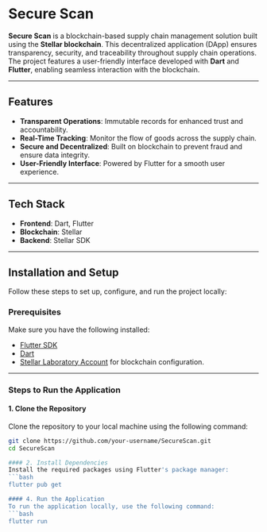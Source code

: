 # Secure Scan

**Secure Scan** is a blockchain-based supply chain management solution built using the **Stellar blockchain**. This decentralized application (DApp) ensures transparency, security, and traceability throughout supply chain operations. The project features a user-friendly interface developed with **Dart** and **Flutter**, enabling seamless interaction with the blockchain.

---

## Features
- **Transparent Operations**: Immutable records for enhanced trust and accountability.
- **Real-Time Tracking**: Monitor the flow of goods across the supply chain.
- **Secure and Decentralized**: Built on blockchain to prevent fraud and ensure data integrity.
- **User-Friendly Interface**: Powered by Flutter for a smooth user experience.

---

## Tech Stack
- **Frontend**: Dart, Flutter  
- **Blockchain**: Stellar  
- **Backend**: Stellar SDK  

---

## Installation and Setup

Follow these steps to set up, configure, and run the project locally:

### Prerequisites
Make sure you have the following installed:
- [Flutter SDK](https://docs.flutter.dev/get-started/install)
- [Dart](https://dart.dev/get-dart)
- [Stellar Laboratory Account](https://laboratory.stellar.org/) for blockchain configuration.

---

### Steps to Run the Application

#### 1. Clone the Repository
Clone the repository to your local machine using the following command:
```bash
git clone https://github.com/your-username/SecureScan.git
cd SecureScan

#### 2. Install Dependencies
Install the required packages using Flutter's package manager:
```bash
flutter pub get

#### 4. Run the Application
To run the application locally, use the following command:
```bash
flutter run
